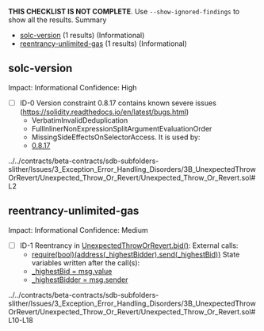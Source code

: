 **THIS CHECKLIST IS NOT COMPLETE**. Use `--show-ignored-findings` to show all the results.
Summary
 - [solc-version](#solc-version) (1 results) (Informational)
 - [reentrancy-unlimited-gas](#reentrancy-unlimited-gas) (1 results) (Informational)
## solc-version
Impact: Informational
Confidence: High
 - [ ] ID-0
Version constraint 0.8.17 contains known severe issues (https://solidity.readthedocs.io/en/latest/bugs.html)
	- VerbatimInvalidDeduplication
	- FullInlinerNonExpressionSplitArgumentEvaluationOrder
	- MissingSideEffectsOnSelectorAccess.
It is used by:
	- [0.8.17](../../contracts/beta-contracts/sdb-subfolders-slither/Issues/3_Exception_Error_Handling_Disorders/3B_UnexpectedThrowOrRevert/Unexpected_Throw_Or_Revert/Unexpected_Throw_Or_Revert.sol#L2)

../../contracts/beta-contracts/sdb-subfolders-slither/Issues/3_Exception_Error_Handling_Disorders/3B_UnexpectedThrowOrRevert/Unexpected_Throw_Or_Revert/Unexpected_Throw_Or_Revert.sol#L2


## reentrancy-unlimited-gas
Impact: Informational
Confidence: Medium
 - [ ] ID-1
Reentrancy in [UnexpectedThrowOrRevert.bid()](../../contracts/beta-contracts/sdb-subfolders-slither/Issues/3_Exception_Error_Handling_Disorders/3B_UnexpectedThrowOrRevert/Unexpected_Throw_Or_Revert/Unexpected_Throw_Or_Revert.sol#L10-L18):
	External calls:
	- [require(bool)(address(_highestBidder).send(_highestBid))](../../contracts/beta-contracts/sdb-subfolders-slither/Issues/3_Exception_Error_Handling_Disorders/3B_UnexpectedThrowOrRevert/Unexpected_Throw_Or_Revert/Unexpected_Throw_Or_Revert.sol#L12)
	State variables written after the call(s):
	- [_highestBid = msg.value](../../contracts/beta-contracts/sdb-subfolders-slither/Issues/3_Exception_Error_Handling_Disorders/3B_UnexpectedThrowOrRevert/Unexpected_Throw_Or_Revert/Unexpected_Throw_Or_Revert.sol#L14)
	- [_highestBidder = msg.sender](../../contracts/beta-contracts/sdb-subfolders-slither/Issues/3_Exception_Error_Handling_Disorders/3B_UnexpectedThrowOrRevert/Unexpected_Throw_Or_Revert/Unexpected_Throw_Or_Revert.sol#L13)

../../contracts/beta-contracts/sdb-subfolders-slither/Issues/3_Exception_Error_Handling_Disorders/3B_UnexpectedThrowOrRevert/Unexpected_Throw_Or_Revert/Unexpected_Throw_Or_Revert.sol#L10-L18



